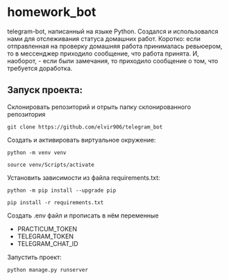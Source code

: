 # homework_bot
telegram-bot, написанный на языке Python. Создался и использовался нами для отслеживания статуса домашних работ. Коротко: если отправленная
на проверку домашняя работа принималась ревьюером, то в мессенджер приходило сообщение, что работа принята. И, наоборот, - если были замечания,
то приходило сообщение о том, что требуется доработка.

## Запуск проекта:
Склонировать репозиторий и отрыть папку склонированного репозитория
```
git clone https://github.com/elvir906/telegram_bot
```

Cоздать и активировать виртуальное окружение:

```
python -m venv venv
```

```
source venv/Scripts/activate
```

Установить зависимости из файла requirements.txt:

```
python -m pip install --upgrade pip
```

```
pip install -r requirements.txt
```
Создать .env файл и прописать в нём переменные
* PRACTICUM_TOKEN
* TELEGRAM_TOKEN
* TELEGRAM_CHAT_ID

Запустить проект:

```
python manage.py runserver
```
